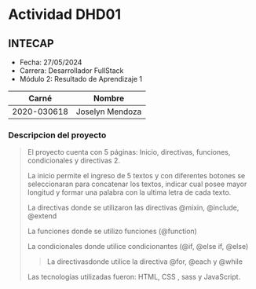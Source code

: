 # Actividad DHD01
## INTECAP

- Fecha: 27/05/2024
- Carrera: Desarrollador FullStack
- Módulo 2: Resultado de Aprendizaje 1

| Carné | Nombre |
| ------ | ------ |
| 2020-030618 | Joselyn Mendoza |


### Descripcion del proyecto
> El proyecto cuenta con 5 páginas: Inicio, directivas, funciones, condicionales y directivas 2.
>
> La inicio permite el ingreso de 5 textos y con diferentes botones se seleccionaran para concatenar los textos, indicar cual posee mayor longitud y formar una palabra con la ultima letra de cada texto.
>
> La directivas donde se utilizaron las directivas @mixin, @include, @extend
>
> La funciones donde se utilizo funciones (@function)
>
> La condicionales donde utilice condicionantes (@if, @else if, @else)
> 
> > La directivasdonde utilice la directiva @for, @each y @while
> 
> Las tecnologías utilizadas fueron: HTML, CSS , sass y JavaScript.
